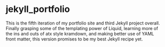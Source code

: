 # jekyll_portfolio
This is the fifth iteration of my portfolio site and third Jekyll project overall. Finally grasping some of the templating power of Liquid, learning more of the ins and outs of atx style kramdown, and making better use of YAML front matter, this version promises to be my best Jekyll recipe yet.
